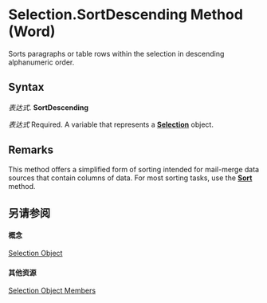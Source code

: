 
# Selection.SortDescending Method (Word)

Sorts paragraphs or table rows within the selection in descending alphanumeric order.


## Syntax

 _表达式_. **SortDescending**

 _表达式_ Required. A variable that represents a **[Selection](7b574a91-c33e-ecfd-6783-6b7528b2ed8f.md)** object.


## Remarks

This method offers a simplified form of sorting intended for mail-merge data sources that contain columns of data. For most sorting tasks, use the  **[Sort](3f29f6bf-a6b4-1638-b078-f61a4f36c17e.md)** method.


## 另请参阅


#### 概念


[Selection Object](7b574a91-c33e-ecfd-6783-6b7528b2ed8f.md)
#### 其他资源


[Selection Object Members](http://msdn.microsoft.com/library/71e67a43-d40a-ad9a-8ef2-c5c487733e0d%28Office.15%29.aspx)